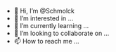 - 👋 Hi, I’m @Schmolck
- 👀 I’m interested in ...
- 🌱 I’m currently learning ...
- 💞️ I’m looking to collaborate on ...
- 📫 How to reach me ...

<!---
Schmolck/Schmolck is a ✨ special ✨ repository because its `README.md` (this file) appears on your GitHub profile.
You can click the Preview link to take a look at your changes.
--->
